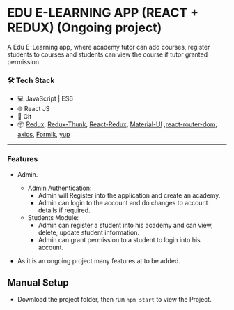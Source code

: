 # EDU E-LEARNING APP (REACT + REDUX) (Ongoing project)    

A Edu E-Learning app, where academy tutor can add courses, register students to courses and students can view the course if tutor granted permission.

### 🛠️ Tech Stack

- 💻 JavaScript | ES6
- 🌐 React JS
- 🔧 Git 
- 📦 [Redux](https://github.com/reduxjs/redux), [Redux-Thunk](https://github.com/reduxjs/redux-thunk), [React-Redux](https://github.com/reduxjs/react-redux), [Material-UI](https://github.com/mui-org/material-ui) ,[react-router-dom](https://www.npmjs.com/package/react-router-dom), [axios](https://www.npmjs.com/package/axios), [Formik](https://github.com/formium/formik), [yup](https://github.com/jquense/yup)

---
### Features

- Admin.
  - Admin Authentication:
    - Admin will Register into the application and create an academy.
    - Admin can login to the account and do changes to account details if required.
  - Students Module: 
    - Admin can register a student into his academy and can view, delete, update student information.
    - Admin can grant permission to a student to login into his account.

- As it is an ongoing project many features at to be added.

## Manual Setup
- Download the project folder, then run `npm start` to view the Project.